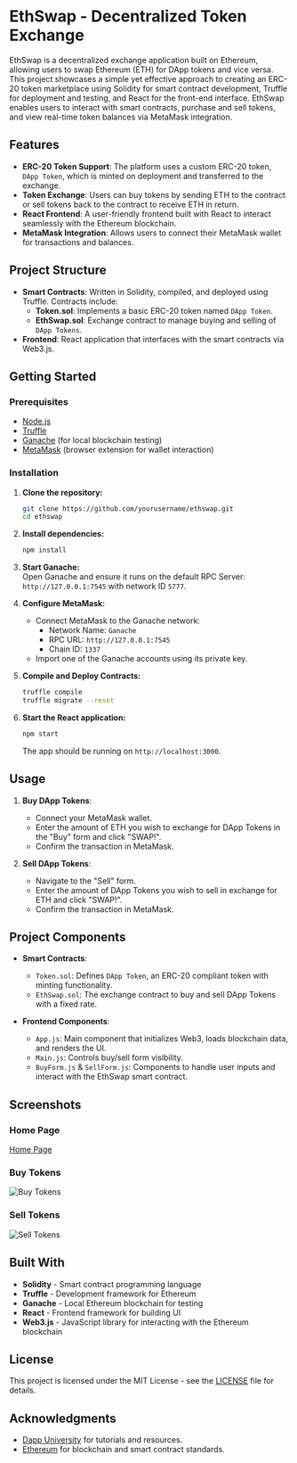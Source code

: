  # EthSwap - Decentralized Token Exchange

EthSwap is a decentralized exchange application built on Ethereum, allowing users to swap Ethereum (ETH) for DApp tokens and vice versa. This project showcases a simple yet effective approach to creating an ERC-20 token marketplace using Solidity for smart contract development, Truffle for deployment and testing, and React for the front-end interface. EthSwap enables users to interact with smart contracts, purchase and sell tokens, and view real-time token balances via MetaMask integration.

## Features

- **ERC-20 Token Support**: The platform uses a custom ERC-20 token, `DApp Token`, which is minted on deployment and transferred to the exchange.
- **Token Exchange**: Users can buy tokens by sending ETH to the contract or sell tokens back to the contract to receive ETH in return.
- **React Frontend**: A user-friendly frontend built with React to interact seamlessly with the Ethereum blockchain.
- **MetaMask Integration**: Allows users to connect their MetaMask wallet for transactions and balances.

## Project Structure

- **Smart Contracts**: Written in Solidity, compiled, and deployed using Truffle. Contracts include:
  - **Token.sol**: Implements a basic ERC-20 token named `DApp Token`.
  - **EthSwap.sol**: Exchange contract to manage buying and selling of `DApp Tokens`.
- **Frontend**: React application that interfaces with the smart contracts via Web3.js.

## Getting Started

### Prerequisites

- [Node.js](https://nodejs.org/)
- [Truffle](https://www.trufflesuite.com/docs/truffle/getting-started/installation)
- [Ganache](https://www.trufflesuite.com/ganache) (for local blockchain testing)
- [MetaMask](https://metamask.io/) (browser extension for wallet interaction)

### Installation

1. **Clone the repository:**

    ```bash
    git clone https://github.com/yourusername/ethswap.git
    cd ethswap
    ```

2. **Install dependencies:**

    ```bash
    npm install
    ```

3. **Start Ganache:**  
   Open Ganache and ensure it runs on the default RPC Server: `http://127.0.0.1:7545` with network ID `5777`.

4. **Configure MetaMask:**
   - Connect MetaMask to the Ganache network:
     - Network Name: `Ganache`
     - RPC URL: `http://127.0.0.1:7545`
     - Chain ID: `1337`
   - Import one of the Ganache accounts using its private key.

5. **Compile and Deploy Contracts:**

    ```bash
    truffle compile
    truffle migrate --reset
    ```

6. **Start the React application:**

    ```bash
    npm start
    ```

   The app should be running on `http://localhost:3000`.

## Usage

1. **Buy DApp Tokens**:  
   - Connect your MetaMask wallet.
   - Enter the amount of ETH you wish to exchange for DApp Tokens in the "Buy" form and click "SWAP!".
   - Confirm the transaction in MetaMask.

2. **Sell DApp Tokens**:  
   - Navigate to the "Sell" form.
   - Enter the amount of DApp Tokens you wish to sell in exchange for ETH and click "SWAP!".
   - Confirm the transaction in MetaMask.

## Project Components

- **Smart Contracts**:
  - `Token.sol`: Defines `DApp Token`, an ERC-20 compliant token with minting functionality.
  - `EthSwap.sol`: The exchange contract to buy and sell DApp Tokens with a fixed rate.
  
- **Frontend Components**:
  - `App.js`: Main component that initializes Web3, loads blockchain data, and renders the UI.
  - `Main.js`: Controls buy/sell form visibility.
  - `BuyForm.js` & `SellForm.js`: Components to handle user inputs and interact with the EthSwap smart contract.

## Screenshots

### Home Page
[Home Page](https://github.com/user-attachments/assets/ea81ca1a-a170-4ebe-9e92-5c45863957db)

### Buy Tokens
![Buy Tokens](path-to-your-screenshot.png)

### Sell Tokens
![Sell Tokens](path-to-your-screenshot.png)

## Built With

- **Solidity** - Smart contract programming language
- **Truffle** - Development framework for Ethereum
- **Ganache** - Local Ethereum blockchain for testing
- **React** - Frontend framework for building UI
- **Web3.js** - JavaScript library for interacting with the Ethereum blockchain


## License

This project is licensed under the MIT License - see the [LICENSE](LICENSE) file for details.

## Acknowledgments

- [Dapp University](https://www.dappuniversity.com/) for tutorials and resources.
- [Ethereum](https://ethereum.org/) for blockchain and smart contract standards.

